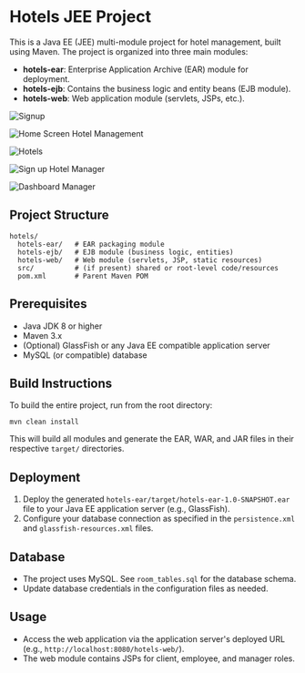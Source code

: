 # Hotels JEE Project

This is a Java EE (JEE) multi-module project for hotel management, built using Maven. The project is organized into three main modules:

- **hotels-ear**: Enterprise Application Archive (EAR) module for deployment.
- **hotels-ejb**: Contains the business logic and entity beans (EJB module).
- **hotels-web**: Web application module (servlets, JSPs, etc.).

![Signup](https://github.com/user-attachments/assets/d5ce6d27-d7bd-4627-b1a6-6ec8feda2091)

![Home Screen Hotel Management](https://github.com/user-attachments/assets/b4c1981a-6e02-420d-8ebc-90965cf1adc5)

![Hotels](https://github.com/user-attachments/assets/44a3569b-c4df-4eb4-96f6-3b7b2a058863)

![Sign up Hotel Manager](https://github.com/user-attachments/assets/e54fe5bb-2f54-4db4-b4e6-b818a292097b)

![Dashboard Manager](https://github.com/user-attachments/assets/18b39958-f5b6-4345-bad0-8948a77af8bc)


## Project Structure

```
hotels/
  hotels-ear/   # EAR packaging module
  hotels-ejb/   # EJB module (business logic, entities)
  hotels-web/   # Web module (servlets, JSP, static resources)
  src/          # (if present) shared or root-level code/resources
  pom.xml       # Parent Maven POM
```

## Prerequisites
- Java JDK 8 or higher
- Maven 3.x
- (Optional) GlassFish or any Java EE compatible application server
- MySQL (or compatible) database

## Build Instructions

To build the entire project, run from the root directory:

```
mvn clean install
```

This will build all modules and generate the EAR, WAR, and JAR files in their respective `target/` directories.

## Deployment

1. Deploy the generated `hotels-ear/target/hotels-ear-1.0-SNAPSHOT.ear` file to your Java EE application server (e.g., GlassFish).
2. Configure your database connection as specified in the `persistence.xml` and `glassfish-resources.xml` files.

## Database

- The project uses MySQL. See `room_tables.sql` for the database schema.
- Update database credentials in the configuration files as needed.

## Usage

- Access the web application via the application server's deployed URL (e.g., `http://localhost:8080/hotels-web/`).
- The web module contains JSPs for client, employee, and manager roles.

